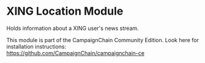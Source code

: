 XING Location Module
=========================

Holds information about a XING user's news stream.

This module is part of the CampaignChain Community Edition. Look here for
installation instructions: https://github.com/CampaignChain/campaignchain-ce